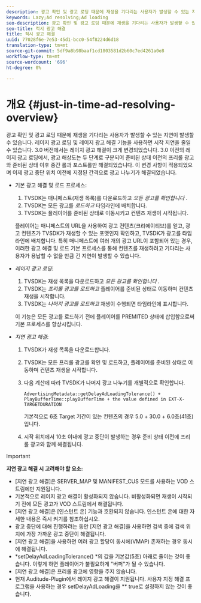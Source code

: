 ```yaml
---
description: 광고 확인 및 광고 로딩 때문에 재생을 기다리는 사용자가 발생할 수 있는 지연이 발생할 수 있습니다. 레이지 광고 로딩 및 레이지 광고 해결 기능을 사용하면 시작 지연을 줄일 수 있습니다. 3.0 버전에서는 레이지 광고 해결이 크게 변경되었습니다. 3.0 이전의 레이지 광고 로딩에서, 광고 해상도는 두 단계로 구분되어 준비된 상태 이전의 프리롤 광고와 준비된 상태 이후 중간 롤과 포스트롤만 해결되었습니다. 이 변경 사항이 적용되었으며 이제 광고 중단 위치 이전에 지정된 간격으로 광고 나누기가 해결되었습니다.
keywords: Lazy;Ad resolving;Ad loading
seo-description: 광고 확인 및 광고 로딩 때문에 재생을 기다리는 사용자가 발생할 수 있는 지연이 발생할 수 있습니다. 레이지 광고 로딩 및 레이지 광고 해결 기능을 사용하면 시작 지연을 줄일 수 있습니다. 3.0 버전에서는 레이지 광고 해결이 크게 변경되었습니다. 3.0 이전의 레이지 광고 로딩에서, 광고 해상도는 두 단계로 구분되어 준비된 상태 이전의 프리롤 광고와 준비된 상태 이후 중간 롤과 포스트롤만 해결되었습니다. 이 변경 사항이 적용되었으며 이제 광고 중단 위치 이전에 지정된 간격으로 광고 나누기가 해결되었습니다.
seo-title: 적시 광고 해결
title: 적시 광고 해결
uuid: 77028f6e-7e53-45d1-bcc0-54f8224d6d18
translation-type: tm+mt
source-git-commit: 5df9a8b98baaf1cd1803581d2b60c7ed4261a0e8
workflow-type: tm+mt
source-wordcount: '696'
ht-degree: 0%

---
```



# 개요 {#just-in-time-ad-resolving-overview}

광고 확인 및 광고 로딩 때문에 재생을 기다리는 사용자가 발생할 수 있는 지연이 발생할 수 있습니다. 레이지 광고 로딩 및 레이지 광고 해결 기능을 사용하면 시작 지연을 줄일 수 있습니다. 3.0 버전에서는 레이지 광고 해결이 크게 변경되었습니다. 3.0 이전의 레이지 광고 로딩에서, 광고 해상도는 두 단계로 구분되어 준비된 상태 이전의 프리롤 광고와 준비된 상태 이후 중간 롤과 포스트롤만 해결되었습니다. 이 변경 사항이 적용되었으며 이제 광고 중단 위치 이전에 지정된 간격으로 광고 나누기가 해결되었습니다.

* 기본 광고 해결 및 로드 프로세스:

   1. TVSDK는 매니페스트(재생 목록)를 다운로드하고 *모든 광고를 확인합니다* .
   1. TVSDK는 모든 광고를 *로드하고* 타임라인에 배치합니다.
   1. TVSDK는 플레이어를 준비된 상태로 이동시키고 컨텐츠 재생이 시작됩니다.

   플레이어는 매니페스트의 URL을 사용하여 광고 컨텐츠(크리에이티브)를 얻고, 광고 컨텐츠가 TVSDK가 재생할 수 있는 포맷인지 확인하고, TVSDK가 광고를 타임라인에 배치합니다. 특히 매니페스트에 여러 개의 광고 URL이 포함되어 있는 경우, 이러한 광고 해결 및 로드 기본 프로세스를 통해 컨텐츠를 재생하려고 기다리는 사용자가 용납할 수 없을 만큼 긴 지연이 발생할 수 있습니다.

* *레이지 광고 로딩*:

   1. TVSDK는 재생 목록을 다운로드하고 *모든 광고를 확인합니다* .
   1. TVSDK는 *프리롤 광고를 로드하고* 플레이어를 준비된 상태로 이동하며 컨텐츠 재생을 시작합니다.
   1. TVSDK는 *나머지 광고를 로드하고* 재생이 수행되면 타임라인에 표시합니다.

   이 기능은 모든 광고를 로드하기 전에 플레이어를 PREMITED 상태에 삽입함으로써 기본 프로세스를 향상시킵니다.

* *지연 광고 해결*:

   1. TVSDK가 재생 목록을 다운로드합니다.
   1. TVSDK는 모든 프리롤 광고를 확인 및 로드하고, 플레이어를 준비된 상태로 이동하며 컨텐츠 재생을 시작합니다.
   1. 다음 계산에 따라 TVSDK가 나머지 광고 나누기를 개별적으로 확인합니다.

      `AdvertisingMetadata::getDelayAdLoadingTolerance() + PlayBufferTime::playBufferTime + the value defined in EXT-X-TARGETDURATION`

      기본적으로 6초 Target 기간이 있는 컨텐츠의 경우 5.0 + 30.0 + 6.0초(41초)입니다.

   1. 시작 위치에서 10초 이내에 광고 중단이 발생하는 경우 준비 상태 이전에 프리롤 광고와 함께 해결됩니다.

>[!IMPORTANT]
>
>**지연 광고 해결 시 고려해야 할 요소:**
>
>* [지연 광고 해결]은 SERVER_MAP 및 MANIFEST_CUS 모드를 사용하는 VOD 스트림에만 지원됩니다.
>* 기본적으로 레이지 광고 해결이 활성화되지 않습니다. 비활성화되면 재생이 시작되기 전에 모든 광고가 VOD 스트림에서 해결됩니다.
>* [지연 광고 해결]은 [인스턴트 온] 기능과 호환되지 않습니다. 인스턴트 온에 대한 자세한 내용은 즉시 켜기를 참조하십시오.
>* 광고 중단에 대해 진행하려는 동안 [지연 광고 해결]을 사용하면 검색 중에 검색 위치에 가장 가까운 광고 중단이 해결됩니다.
>* [지연 광고 해결]을 사용하면 여러 광고 할당이 동시에(VMAP) 존재하는 경우 동시에 해결됩니다.
>* *setDelayAdLoadingTolerance() *의 값을 기본값(5초) 아래로 줄이는 것이 좋습니다. 이렇게 하면 플레이어가 불필요하게 &quot;버퍼&quot;가 될 수 있습니다.
>* [지연 광고 해결]은 프리롤 광고에 영향을 주지 않습니다.
>* 현재 Auditude-Plugin에서 레이지 광고 해결이 지원됩니다. 사용자 지정 해결 프로그램을 사용하는 경우 setDelayAdLoading을 ** true로 설정하지 않는 것이 좋습니다.

>


